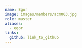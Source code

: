 ```yaml
---
name: Egor 
image: images/members/acm003.jpg 
role: master
aliases:
  - egor
links:
  github: link_to_github 
---
```

